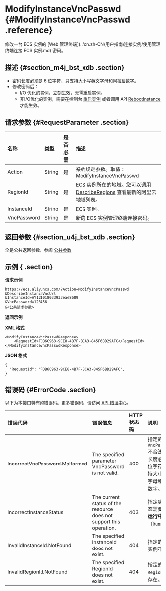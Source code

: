 # ModifyInstanceVncPasswd {#ModifyInstanceVncPasswd .reference}

修改一台 ECS 实例的 [Web 管理终端](../cn.zh-CN/用户指南/连接实例/使用管理终端连接 ECS 实例.md) 密码。

## 描述 {#section_m4j_bst_xdb .section}

-   密码长度必须是 6 位字符，只支持大小写英文字母和阿拉伯数字。
-   修改密码后：
    -   I/O 优化的实例，立刻生效，无需重启实例。
    -   非I/O优化的实例，需要在控制台 [重启实例](../cn.zh-CN/用户指南/实例/重启实例.md) 或者调用 API [RebootInstance](cn.zh-CN/API参考/实例/RebootInstance.md#) 才能生效。

## 请求参数 {#RequestParameter .section}

|名称|类型|是否必需|描述|
|:-|:-|:---|:-|
|Action|String|是|系统规定参数。取值：ModifyInstanceVncPasswd|
|RegionId|String|是|ECS 实例所在的地域。您可以调用 [DescribeRegions](cn.zh-CN/API参考/地域/DescribeRegions.md#) 查看最新的阿里云地域列表。|
|InstanceId|String|是|ECS 实例。|
|VncPassword|String|是|新的 ECS 实例管理终端连接密码。|

## 返回参数 {#section_u4j_bst_xdb .section}

全是公共返回参数。参阅 [公共参数](cn.zh-CN/API参考/调用方式/公共参数.md#commonResponseParameters)

## 示例 { .section}

**请求示例** 

```
https://ecs.aliyuncs.com/?Action=ModifyInstanceVncPasswd
&DescribeInstanceVncUrl
&InstanceId=AY121018033933eae8689
&VncPassword=123456
&<公共请求参数>
```

**返回示例** 

**XML 格式**

```
<ModifyInstanceVncPasswdResponse>
    <RequestId>FDB6C963-9CE8-4B7F-BCA3-845F6BD29AFC</RequestId>
</ModifyInstanceVncPasswdResponse>
```

 **JSON 格式** 

```
{
  "RequestId": "FDB6C963-9CE8-4B7F-BCA3-845F6BD29AFC", 
}
```

## 错误码 {#ErrorCode .section}

以下为本接口特有的错误码。更多错误码，请访问 [API 错误中心](https://error-center.aliyun.com/status/product/Ecs)。

|错误代码|错误信息|HTTP 状态码|说明|
|:---|:---|:-------|:-|
|IncorrectVncPassword.Malformed|The specified parameter VncPassword is not valid.|400|指定的参数 `VncPassword` 不合法，密码长度必须是 6 位字符，只支持大小写英文字母和阿拉伯数字。|
|IncorrectInstanceStatus|The current status of the resource does not support this operation.|403|指定实例的状态需要处于 **运行中**（`Running`）。|
|InvalidInstanceId.NotFound|The specified InstanceId does not exist.|404|指定的 ECS 实例不存在。|
|InvalidRegionId.NotFound|The specified RegionId does not exist.|404|指定的 `RegionId` 不存在。|

